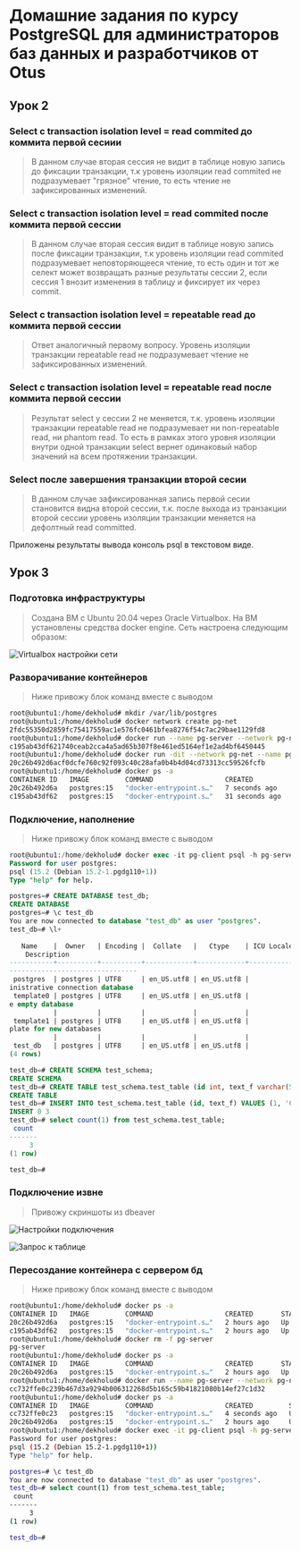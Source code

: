 # Домашние задания по курсу PostgreSQL для администраторов баз данных и разработчиков от Otus

## Урок 2
### __Select с transaction isolation level = read commited до коммита первой сесиии__
> В данном случае вторая сессия не видит в таблице новую запись до фиксации транзакции, т.к уровень изоляции read commited
не подразумевает "грязное" чтение, то есть чтение не зафиксированных изменений.
### __Select с transaction isolation level = read commited после коммита первой сессии__
> В данном случае вторая сессия видит в таблице новую запись после фиксации транзакции, т.к уровень изоляции read commited подразумевает неповторяющееся чтение, то есть один и тот же селект может возвращать разные результаты сессии 2, если сессия 1 внозит изменения в таблицу и фиксирует их через commit.
### __Select с transaction isolation level = repeatable read до коммита первой сессии__
> Ответ аналогичный первому вопросу. Уровень изоляции транзакции repeatable read не подразумевает чтение не зафиксированных изменений.
### __Select с transaction isolation level = repeatable read после коммита первой сессии__
> Результат select у сессии 2 не меняется, т.к. уровень изоляции транзакции repeatable read не подразумевает ни 
non-repeatable read, ни phantom read. То есть в рамках этого уровня изоляции внутри одной транзакции select вернет одинаковый набор значений на всем протяжении транзакции.
### __Select после завершения транзакции второй сесии__
> В данном случае зафиксированная запись первой сесии становится видна второй сессии, т.к. после выхода из транзакции второй сессии уровень изоляции транзакции меняется на дефолтный read committed.

Приложены результаты вывода консоль psql в текстовом виде.

## Урок 3

### Подготовка инфраструктуры
> Создана ВМ с Ubuntu 20.04 через Oracle Virtualbox.
  На ВМ установлены средства docker engine.
  Сеть настроена следующим образом:

![Virtualbox настройки сети](/hw3/virtualbox.png "Virtualbox настройки сети")

### Разворачивание контейнеров
> Ниже привожу блок команд вместе с выводом

```bash
root@ubuntu1:/home/dekholud# mkdir /var/lib/postgres
root@ubuntu1:/home/dekholud# docker network create pg-net
2fdc55350d2859fc75417559ac1e576fc0461bfea8276f54c7ac29bae1129fd8
root@ubuntu1:/home/dekholud# docker run --name pg-server --network pg-net -e POSTGRES_PASSWORD=postgres -d -p 5432:5432 -v /var/lib/postgres:/var/lib/postgresql/data postgres:15
c195ab43df621740ceab2cca4a5ad65b307f8e461ed5164ef1e2ad4bf6450445
root@ubuntu1:/home/dekholud# docker run -dit --network pg-net --name pg-client -e POSTGRES_PASSWORD=postgres postgres:15 bash
20c26b492d6acf0dcfe760c92f093c40c28afa0b4b4d04cd73313cc59526fcfb
root@ubuntu1:/home/dekholud# docker ps -a
CONTAINER ID   IMAGE         COMMAND                  CREATED          STATUS          PORTS                                       NAMES
20c26b492d6a   postgres:15   "docker-entrypoint.s…"   7 seconds ago    Up 5 seconds    5432/tcp                                    pg-client
c195ab43df62   postgres:15   "docker-entrypoint.s…"   31 seconds ago   Up 29 seconds   0.0.0.0:5432->5432/tcp, :::5432->5432/tcp   pg-server
```
### Подключение, наполнение
> Ниже привожу блок команд вместе с выводом

```sql
root@ubuntu1:/home/dekholud# docker exec -it pg-client psql -h pg-server -U postgres
Password for user postgres:
psql (15.2 (Debian 15.2-1.pgdg110+1))
Type "help" for help.

postgres=# CREATE DATABASE test_db;
CREATE DATABASE
postgres=# \c test_db
You are now connected to database "test_db" as user "postgres".
test_db=# \l+
                                                                                  List of databases
   Name    |  Owner   | Encoding |  Collate   |   Ctype    | ICU Locale | Locale Provider |   Access privileges   |  Size   | Tablespace |
    Description
-----------+----------+----------+------------+------------+------------+-----------------+-----------------------+---------+------------+------------
--------------------------------
 postgres  | postgres | UTF8     | en_US.utf8 | en_US.utf8 |            | libc            |                       | 7453 kB | pg_default | default adm
inistrative connection database
 template0 | postgres | UTF8     | en_US.utf8 | en_US.utf8 |            | libc            | =c/postgres          +| 7297 kB | pg_default | unmodifiabl
e empty database
           |          |          |            |            |            |                 | postgres=CTc/postgres |         |            |
 template1 | postgres | UTF8     | en_US.utf8 | en_US.utf8 |            | libc            | =c/postgres          +| 7369 kB | pg_default | default tem
plate for new databases
           |          |          |            |            |            |                 | postgres=CTc/postgres |         |            |
 test_db   | postgres | UTF8     | en_US.utf8 | en_US.utf8 |            | libc            |                       | 7525 kB | pg_default |
(4 rows)

test_db=# CREATE SCHEMA test_schema;
CREATE SCHEMA
test_db=# CREATE TABLE test_schema.test_table (id int, text_f varchar(50));
CREATE TABLE
test_db=# INSERT INTO test_schema.test_table (id, text_f) VALUES (1, 'Cheese'), (2, 'Bread'), (3, 'Milk');
INSERT 0 3
test_db=# select count(1) from test_schema.test_table;
 count
-------
     3
(1 row)

test_db=#
```
### Подключение извне
> Привожу скриншоты из dbeaver

![Настройки подключения](/hw3/connect.png "Настройки подключения")

![Запрос к таблице](/hw3/dbeaver.png "Запрос к таблице")

### Пересоздание контейнера с сервером бд
> Ниже привожу блок команд вместе с выводом

```bash
root@ubuntu1:/home/dekholud# docker ps -a
CONTAINER ID   IMAGE         COMMAND                  CREATED       STATUS       PORTS                                       NAMES
20c26b492d6a   postgres:15   "docker-entrypoint.s…"   2 hours ago   Up 2 hours   5432/tcp                                    pg-client
c195ab43df62   postgres:15   "docker-entrypoint.s…"   2 hours ago   Up 2 hours   0.0.0.0:5432->5432/tcp, :::5432->5432/tcp   pg-server
root@ubuntu1:/home/dekholud# docker rm -f pg-server
pg-server
root@ubuntu1:/home/dekholud# docker ps -a
CONTAINER ID   IMAGE         COMMAND                  CREATED       STATUS       PORTS      NAMES
20c26b492d6a   postgres:15   "docker-entrypoint.s…"   2 hours ago   Up 2 hours   5432/tcp   pg-client
root@ubuntu1:/home/dekholud# docker run --name pg-server --network pg-net -e POSTGRES_PASSWORD=postgres -d -p 5432:5432 -v /var/lib/postgres:/var/lib/postgresql/data postgres:15
cc732ffe0c239b467d3a9294b006312268d5b165c59b41821080b14ef27c1d32
root@ubuntu1:/home/dekholud# docker ps -a
CONTAINER ID   IMAGE         COMMAND                  CREATED         STATUS         PORTS                                       NAMES
cc732ffe0c23   postgres:15   "docker-entrypoint.s…"   4 seconds ago   Up 2 seconds   0.0.0.0:5432->5432/tcp, :::5432->5432/tcp   pg-server
20c26b492d6a   postgres:15   "docker-entrypoint.s…"   2 hours ago     Up 2 hours     5432/tcp                                    pg-client
root@ubuntu1:/home/dekholud# docker exec -it pg-client psql -h pg-server -U postgres
Password for user postgres:
psql (15.2 (Debian 15.2-1.pgdg110+1))
Type "help" for help.

postgres=# \c test_db
You are now connected to database "test_db" as user "postgres".
test_db=# select count(1) from test_schema.test_table;
 count
-------
     3
(1 row)

test_db=#
```
